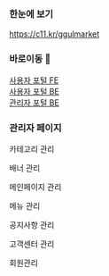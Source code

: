 ### 한눈에 보기
https://c11.kr/ggulmarket

### 바로이동 🔗

[사용자 포털 FE](https://github.com/SGABF/MarketWeb) <br>
[사용자 포털 BE](https://github.com/SGABF/MarketWebBack) <br>
[관리자 포털 BE](https://github.com/SGABF/MarketAdminPage) <br>




### 관리자 페이지

  카테고리 관리
  
  배너 관리
  
  메인페이지 관리
  
  메뉴 관리
  
  공지사항 관리
  
  고객센터 관리
  
  회원관리
  
